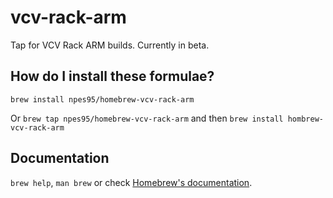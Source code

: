# vcv-rack-arm

Tap for VCV Rack ARM builds. Currently in beta.

## How do I install these formulae?

`brew install npes95/homebrew-vcv-rack-arm`

Or `brew tap npes95/homebrew-vcv-rack-arm` and then `brew install hombrew-vcv-rack-arm`

## Documentation

`brew help`, `man brew` or check [Homebrew's documentation](https://docs.brew.sh).
